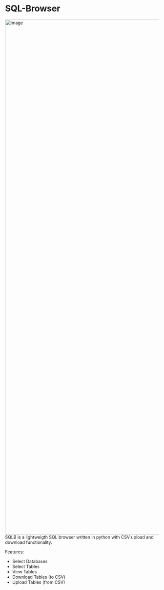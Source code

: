 # SQL-Browser
<img width="1680" alt="image" src="https://github.com/3ddy98/SQL-Browser/assets/18584231/6579fedc-1e12-49e3-b66a-13e8f5b5b8de">
SQLB is a lightweigth SQL browser written in python with CSV upload and download functionality.

Features:
 - Select Databases
 - Select Tables
 - View Tables
 - Download Tables (to CSV)
 - Upload Tables (from CSV)
